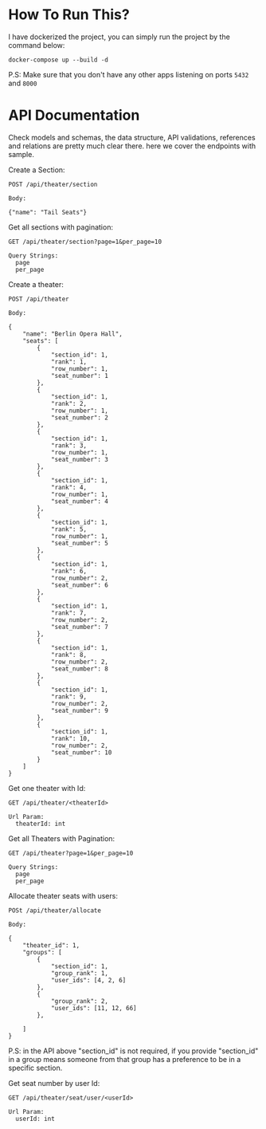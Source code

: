 # How To Run This?

I have dockerized the project, you can simply run the project by the command below: 

```
docker-compose up --build -d
```

P.S: Make sure that you don't have any other apps listening on ports <code>5432</code> and <code>8000</code>

# API Documentation 

Check models and schemas, the data structure, API validations, references and relations are pretty much clear there. here we cover the endpoints with sample.

Create a Section:

```
POST /api/theater/section

Body:

{"name": "Tail Seats"}

```

Get all sections with pagination:

```
GET /api/theater/section?page=1&per_page=10

Query Strings: 
  page
  per_page
```

Create a theater: 

```
POST /api/theater

Body:

{
    "name": "Berlin Opera Hall",
    "seats": [
        {
            "section_id": 1,
            "rank": 1,
            "row_number": 1,
            "seat_number": 1
        },
        {
            "section_id": 1,
            "rank": 2,
            "row_number": 1,
            "seat_number": 2
        },
        {
            "section_id": 1,
            "rank": 3,
            "row_number": 1,
            "seat_number": 3
        },
        {
            "section_id": 1,
            "rank": 4,
            "row_number": 1,
            "seat_number": 4
        },
        {
            "section_id": 1,
            "rank": 5,
            "row_number": 1,
            "seat_number": 5
        },
        {
            "section_id": 1,
            "rank": 6,
            "row_number": 2,
            "seat_number": 6
        },
        {
            "section_id": 1,
            "rank": 7,
            "row_number": 2,
            "seat_number": 7
        },
        {
            "section_id": 1,
            "rank": 8,
            "row_number": 2,
            "seat_number": 8
        },
        {
            "section_id": 1,
            "rank": 9,
            "row_number": 2,
            "seat_number": 9
        },
        {
            "section_id": 1,
            "rank": 10,
            "row_number": 2,
            "seat_number": 10
        }
    ]
}

```

Get one theater with Id:

```
GET /api/theater/<theaterId>

Url Param:
  theaterId: int
```

Get all Theaters with Pagination: 

```
GET /api/theater?page=1&per_page=10

Query Strings: 
  page
  per_page
```

Allocate theater seats with users:

```
POSt /api/theater/allocate

Body:

{
    "theater_id": 1,
    "groups": [
        {
            "section_id": 1,
            "group_rank": 1,
            "user_ids": [4, 2, 6]
        },
        {
            "group_rank": 2,
            "user_ids": [11, 12, 66]
        },
        
    ]
}

```
P.S: in the API above "section_id" is not required, if you provide "section_id" in a group means someone from that group has a preference to be in a specific section.


Get seat number by user Id:

```
GET /api/theater/seat/user/<userId>

Url Param:
  userId: int

```
